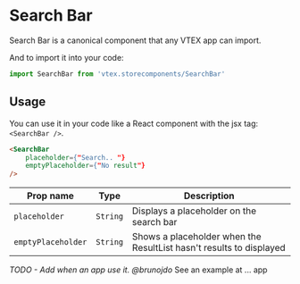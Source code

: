 # Search Bar
Search Bar is a canonical component that any VTEX app can import.

And to import it into your code: 
```js
import SearchBar from 'vtex.storecomponents/SearchBar'
```

## Usage
You can use it in your code like a React component with the jsx tag: `<SearchBar />`. 
```html
<SearchBar
    placeholder={"Search.. "}
    emptyPlaceholder={"No result"}
/>
```

| Prop name          | Type      | Description                                                          |
| ------------------ | --------- | -------------------------------------------------------------------- |
| `placeholder`      | `String`  | Displays a placeholder on the search bar                             |
| `emptyPlaceholder` | `String`  | Shows a placeholder when the ResultList hasn't results to displayed  |

_TODO - Add when an app use it. @brunojdo_ 
See an example at ... app

